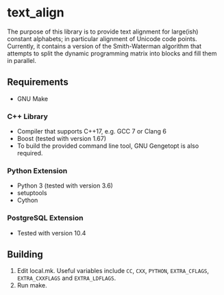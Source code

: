 # text_align

The purpose of this library is to provide text alignment for large(ish) constant alphabets; in particular alignment of Unicode code points. Currently, it contains a version of the Smith-Waterman algorithm that attempts to split the dynamic programming matrix into blocks and fill them in parallel.

## Requirements

- GNU Make

### C++ Library

- Compiler that supports C++17, e.g. GCC 7 or Clang 6
- Boost (tested with version 1.67)
- To build the provided command line tool, GNU Gengetopt is also required.

### Python Extension

- Python 3 (tested with version 3.6)
- setuptools
- Cython

### PostgreSQL Extension

- Tested with version 10.4

## Building

1. Edit local.mk. Useful variables include `CC`, `CXX`, `PYTHON`, `EXTRA_CFLAGS`, `EXTRA_CXXFLAGS` and `EXTRA_LDFLAGS`.
2. Run make.
